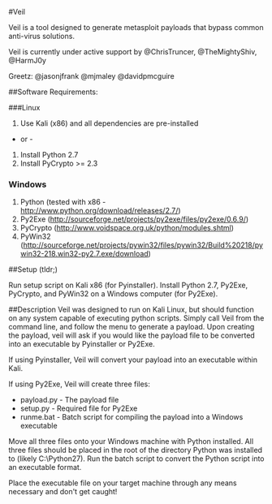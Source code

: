 #Veil

Veil is a tool designed to generate metasploit payloads that bypass common anti-virus solutions.

Veil is currently under active support by @ChrisTruncer, @TheMightyShiv, @HarmJ0y

Greetz: 
@jasonjfrank
@mjmaley
@davidpmcguire

##Software Requirements:

###Linux
1.  Use Kali (x86) and all dependencies are pre-installed

- or - 

1.  Install Python 2.7
2.  Install PyCrypto >= 2.3

### Windows
1.  Python (tested with x86 - http://www.python.org/download/releases/2.7/)
2.  Py2Exe (http://sourceforge.net/projects/py2exe/files/py2exe/0.6.9/)
3.  PyCrypto (http://www.voidspace.org.uk/python/modules.shtml)
4.  PyWin32 (http://sourceforge.net/projects/pywin32/files/pywin32/Build%20218/pywin32-218.win32-py2.7.exe/download)

##Setup (tldr;)

Run setup script on Kali x86 (for Pyinstaller).
Install Python 2.7, Py2Exe, PyCrypto, and PyWin32 on a Windows computer (for Py2Exe).  

##Description
Veil was designed to run on Kali Linux, but should function on any system capable of executing python scripts.  Simply call Veil from the command line, and follow the menu to generate a payload.  Upon creating the payload, veil will ask if you would like the payload file to be converted into an executable by Pyinstaller or Py2Exe.

If using Pyinstaller, Veil will convert your payload into an executable within Kali.

If using Py2Exe, Veil will create three files:

* payload.py - The payload file
* setup.py - Required file for Py2Exe
* runme.bat - Batch script for compiling the payload into a Windows executable

Move all three files onto your Windows machine with Python installed.  All three files should be placed in the root of the directory Python was installed to (likely C:\Python27).  Run the batch script to convert the Python script into an executable format.  

Place the executable file on your target machine through any means necessary and don't get caught!

